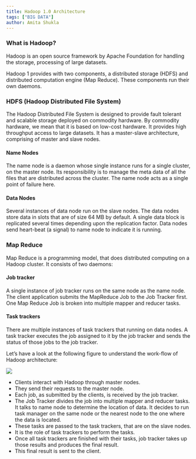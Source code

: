 ```yaml
---
title: Hadoop 1.0 Architecture
tags: ["BIG DATA"]
author: Amita Shukla
---
```



 


### What is Hadoop?

Hadoop is an open source framework by Apache Foundation for handling the storage, processing of large datasets. 
 
Hadoop 1 provides with two components, a distributed storage (HDFS) and distributed computation engine (Map Reduce). These components run their own daemons. 
 


### HDFS (Hadoop Distributed File System)

 
The Hadoop Distributed File System is designed to provide fault tolerant and scalable storage deployed on commodity hardware. By commodity hardware, we mean that it is based on low-cost hardware. It provides high throughput access to large datasets. It has a master-slave architecture, comprising of master and slave nodes. 
 


#### Name Nodes

The name node is a daemon whose single instance runs for a single cluster, on the master node. Its responsibility is to manage the meta data of all the files that are distributed across the cluster. The name node acts as a single point of failure here. 
 


#### Data Nodes

Several instances of data node run on the slave nodes. The data nodes store data in slots that are of size 64 MB by default. A single data block is replicated several times depending upon the replication factor. Data nodes send heart-beat (a signal) to name node to indicate it is running. 
 


### Map Reduce

Map Reduce is a programming model, that does distributed computing on a Hadoop cluster. It consists of two daemons: 
 


#### Job tracker

A single instance of job tracker runs on the same node as the name node. The client application submits the MapReduce Job to the Job Tracker first. One Map Reduce Job is broken into multiple mapper and reducer tasks. 
 


#### Task trackers

There are multiple instances of task trackers that running on data nodes. A task tracker executes the job assigned to it by the job tracker and sends the status of those jobs to the job tracker. 
 
 
Let’s have a look at the following figure to understand the work-flow of Hadoop architecture: 
 


[![](https://2.bp.blogspot.com/-a2HnO1tuoSU/V6ZK9OMP2NI/AAAAAAAABlQ/dTfzh-da73Eww6at-8C8AVuDRBUVrxosACLcB/s640/hadoop2.x-components-architecture.png)](https://2.bp.blogspot.com/-a2HnO1tuoSU/V6ZK9OMP2NI/AAAAAAAABlQ/dTfzh-da73Eww6at-8C8AVuDRBUVrxosACLcB/s1600/hadoop2.x-components-architecture.png)

 


- Clients interact with Hadoop through master nodes.
- They send their requests to the master node.
- Each job, as submitted by the clients, is received by the job tracker.
- The Job Tracker divides the job into multiple mapper and reducer tasks. It talks to name node to determine the location of data. It decides to run task manager on the same node or the nearest node to the one where the data is located.
- These tasks are passed to the task trackers, that are on the slave nodes.
- It is the role of task trackers to perform the tasks.
- Once all task trackers are finished with their tasks, job tracker takes up those results and produces the final result.
- This final result is sent to the client.

 
 
 
 
 
 
 
 
 
 
 
 
 
 
 
 
 
 
 


